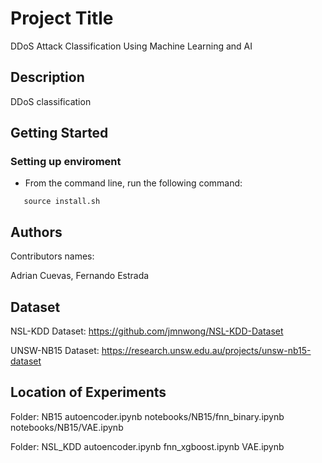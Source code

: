 # Project Title

DDoS Attack Classification Using Machine Learning and AI

## Description
DDoS classification

## Getting Started

### Setting up enviroment
* From the command line, run the following command:

```
   source install.sh
```

## Authors

Contributors names:

Adrian Cuevas, Fernando Estrada


## Dataset

NSL-KDD Dataset: https://github.com/jmnwong/NSL-KDD-Dataset

UNSW-NB15 Dataset: https://research.unsw.edu.au/projects/unsw-nb15-dataset


## Location of Experiments
Folder: NB15
   autoencoder.ipynb
   notebooks/NB15/fnn_binary.ipynb
   notebooks/NB15/VAE.ipynb
   
   
Folder: NSL_KDD
   autoencoder.ipynb
   fnn_xgboost.ipynb
   VAE.ipynb
